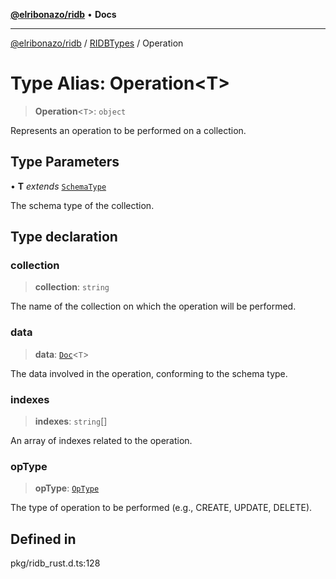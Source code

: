 [**@elribonazo/ridb**](../../../README.md) • **Docs**

***

[@elribonazo/ridb](../../../README.md) / [RIDBTypes](../README.md) / Operation

# Type Alias: Operation\<T\>

> **Operation**\<`T`\>: `object`

Represents an operation to be performed on a collection.

## Type Parameters

• **T** *extends* [`SchemaType`](SchemaType.md)

The schema type of the collection.

## Type declaration

### collection

> **collection**: `string`

The name of the collection on which the operation will be performed.

### data

> **data**: [`Doc`](Doc.md)\<`T`\>

The data involved in the operation, conforming to the schema type.

### indexes

> **indexes**: `string`[]

An array of indexes related to the operation.

### opType

> **opType**: [`OpType`](../enumerations/OpType.md)

The type of operation to be performed (e.g., CREATE, UPDATE, DELETE).

## Defined in

pkg/ridb\_rust.d.ts:128
